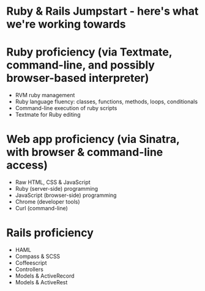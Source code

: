 # Ruby & Rails Jumpstart - here's what we're working towards

# Ruby proficiency (via Textmate, command-line, and possibly browser-based interpreter)

* RVM ruby management
* Ruby language fluency: classes, functions, methods, loops, conditionals
* Command-line execution of ruby scripts
* Textmate for Ruby editing

# Web app proficiency (via Sinatra, with browser & command-line access)
* Raw HTML, CSS & JavaScript
* Ruby (server-side) programming
* JavaScript (browser-side) programming
* Chrome (developer tools)
* Curl (command-line)

# Rails proficiency

* HAML
* Compass & SCSS
* Coffeescript
* Controllers
* Models & ActiveRecord
* Models & ActiveRest
